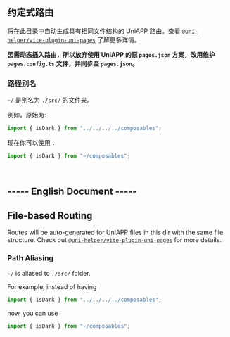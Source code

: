 ## 约定式路由

将在此目录中自动生成具有相同文件结构的 UniAPP 路由。查看 [`@uni-helper/vite-plugin-uni-pages`](https://github.com/uni-helper/vite-plugin-uni-pages) 了解更多详情。

**因需动态插入路由，所以放弃使用 UniAPP 的原 `pages.json` 方案，改用维护 `pages.config.ts` 文件，并同步至 `pages.json`。**

### 路径别名

`~/` 是别名为 `./src/` 的文件夹。

例如，原始为:

```ts
import { isDark } from "../../../../composables";
```

现在你可以使用：

```ts
import { isDark } from "~/composables";
```

<br />

## ----- English Document -----

## File-based Routing

Routes will be auto-generated for UniAPP files in this dir with the same file structure.
Check out [`@uni-helper/vite-plugin-uni-pages`](https://github.com/uni-helper/vite-plugin-uni-pages) for more details.

### Path Aliasing

`~/` is aliased to `./src/` folder.

For example, instead of having

```ts
import { isDark } from "../../../../composables";
```

now, you can use

```ts
import { isDark } from "~/composables";
```

